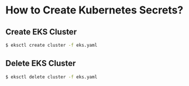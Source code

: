 # How to Create Kubernetes Secrets?

## Create EKS Cluster
```bash
$ eksctl create cluster -f eks.yaml
```

## Delete EKS Cluster
```bash
$ eksctl delete cluster -f eks.yaml
```
